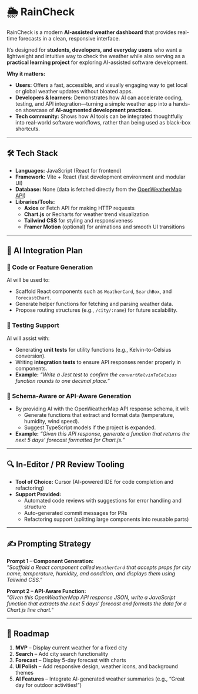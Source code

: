 # 🌦️ RainCheck

RainCheck is a modern **AI-assisted weather dashboard** that provides real-time forecasts in a clean, responsive interface.

It’s designed for **students, developers, and everyday users** who want a lightweight and intuitive way to check the weather while also serving as a **practical learning project** for exploring AI-assisted software development.

**Why it matters:**
- **Users:** Offers a fast, accessible, and visually engaging way to get local or global weather updates without bloated apps.
- **Developers & learners:** Demonstrates how AI can accelerate coding, testing, and API integration—turning a simple weather app into a hands-on showcase of **AI-augmented development practices**.
- **Tech community:** Shows how AI tools can be integrated thoughtfully into real-world software workflows, rather than being used as black-box shortcuts.

---

## 🛠️ Tech Stack

- **Languages:** JavaScript (React for frontend)  
- **Framework:** Vite + React (fast development environment and modular UI)  
- **Database:** None (data is fetched directly from the [OpenWeatherMap API](https://openweathermap.org/api))  
- **Libraries/Tools:**  
  - **Axios** or Fetch API for making HTTP requests  
  - **Chart.js** or Recharts for weather trend visualization  
  - **Tailwind CSS** for styling and responsiveness  
  - **Framer Motion** (optional) for animations and smooth UI transitions

---

## 🤖 AI Integration Plan

### 🧱 Code or Feature Generation
AI will be used to:  
- Scaffold React components such as `WeatherCard`, `SearchBox`, and `ForecastChart`.  
- Generate helper functions for fetching and parsing weather data.  
- Propose routing structures (e.g., `/city/:name`) for future scalability.

### 🧪 Testing Support
AI will assist with:  
- Generating **unit tests** for utility functions (e.g., Kelvin-to-Celsius conversion).  
- Writing **integration tests** to ensure API responses render properly in components.  
- **Example:** *“Write a Jest test to confirm the `convertKelvinToCelsius` function rounds to one decimal place.”*

### 📡 Schema-Aware or API-Aware Generation
- By providing AI with the OpenWeatherMap API response schema, it will:  
  - Generate functions that extract and format data (temperature, humidity, wind speed).  
  - Suggest TypeScript models if the project is expanded.  
- **Example:** *“Given this API response, generate a function that returns the next 5 days’ forecast formatted for Chart.js.”*

---

## 🔍 In-Editor / PR Review Tooling

- **Tool of Choice:** Cursor (AI-powered IDE for code completion and refactoring)  
- **Support Provided:**  
  - Automated code reviews with suggestions for error handling and structure  
  - Auto-generated commit messages for PRs  
  - Refactoring support (splitting large components into reusable parts)

---

## ✍️ Prompting Strategy

**Prompt 1 – Component Generation:**  
*"Scaffold a React component called `WeatherCard` that accepts props for city name, temperature, humidity, and condition, and displays them using Tailwind CSS."*

**Prompt 2 – API-Aware Function:**  
*"Given this OpenWeatherMap API response JSON, write a JavaScript function that extracts the next 5 days’ forecast and formats the data for a Chart.js line chart."*

---

## 🚀 Roadmap

1. **MVP** – Display current weather for a fixed city  
2. **Search** – Add city search functionality  
3. **Forecast** – Display 5-day forecast with charts  
4. **UI Polish** – Add responsive design, weather icons, and background themes  
5. **AI Features** – Integrate AI-generated weather summaries (e.g., “Great day for outdoor activities!”)
